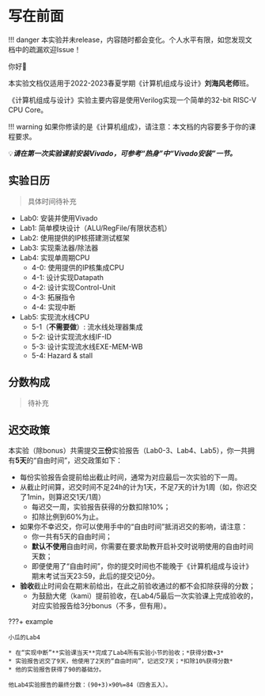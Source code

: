 # 写在前面

!!! danger
    本实验并未release，内容随时都会变化。个人水平有限，如您发现文档中的疏漏欢迎Issue！

你好👋

本实验文档仅适用于2022-2023春夏学期《计算机组成与设计》**刘海风老师**班。

《计算机组成与设计》实验主要内容是使用Verilog实现一个简单的32-bit RISC-V CPU Core。

!!! warning
    如果你修读的是《计算机组成》，请注意：本文档的内容要多于你的课程要求。

💡***请在第一次实验课前安装Vivado，可参考“热身”中“Vivado安装”一节。***

## 实验日历

> 具体时间待补充

* Lab0: 安装并使用Vivado
* Lab1: 简单模块设计（ALU/RegFile/有限状态机）
* Lab2: 使用提供的IP核搭建测试框架
* Lab3: 实现乘法器/除法器
* Lab4: 实现单周期CPU
    * 4-0: 使用提供的IP核集成CPU
    * 4-1: 设计实现Datapath
    * 4-2: 设计实现Control-Unit
    * 4-3: 拓展指令
    * 4-4: 实现中断
* Lab5: 实现流水线CPU
    * 5-1（**不需要做**）: 流水线处理器集成
    * 5-2: 设计实现流水线IF-ID
    * 5-3: 设计实现流水线EXE-MEM-WB
    * 5-4: Hazard & stall

## 分数构成

> 待补充

## 迟交政策

本实验（除bonus）共需提交**三份**实验报告（Lab0-3、Lab4、Lab5），你一共拥有**5天**的“自由时间”，迟交政策如下：

* 每份实验报告会提前给出截止时间，通常为对应最后一次实验的下一周。
* 从截止时间算，迟交时间不足24h的计为1天，不足7天的计为1周（如，你迟交了1min，则算迟交1天/1周）
    * 每迟交一周，实验报告获得的分数扣除10%；
    * 扣除比例到60%为止。
* 如果你不幸迟交，你可以使用手中的“自由时间”抵消迟交的影响，请注意：
    * 你一共有5天的自由时间；
    * **默认不使用**自由时间，你需要在要求助教开启补交时说明使用的自由时间天数；
    * 即便使用了“自由时间”，你的提交时间也不能晚于《计算机组成与设计》期末考试当天23:59，此后的提交记0分。
* **验收**截止时间会在期末前给出，在此之前验收通过的都不会扣除获得的分数；
    * 为鼓励大佬（kami）提前验收，在Lab4/5最后一次实验课上完成验收的，对应实验报告给3分bonus（不多，但有用）。

???+ example

    小瓜的Lab4

    * 在“实现中断”**实验课当天**完成了Lab4所有实验小节的验收；*获得分数+3*
    * 实验报告迟交了9天，他使用了2天的“自由时间”，记迟交7天；*扣除10%获得分数*
    * 他的实验报告获得了90的基础分。

    他Lab4实验报告的最终分数：(90+3)×90%=84（四舍五入）。
